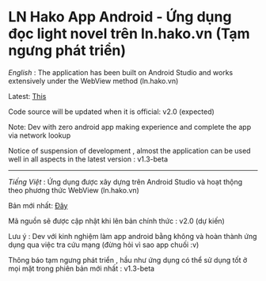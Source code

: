 # LN Hako App Android - Ứng dụng đọc light novel trên ln.hako.vn (Tạm ngưng phát triển)

*English* :
The application has been built on Android Studio and works extensively under the WebView method (ln.hako.vn) 

Latest: [This](https://github.com/PhamTung449/LN-Hako-App-Android/releases)

Code source will be updated when it is official: v2.0 (expected)

Note: Dev with zero android app making experience and complete the app via network lookup

Notice of suspension of development , almost the application can be used well in all aspects in the latest version : v1.3-beta
________________________________________

*Tiếng Việt* :
Ứng dụng được xây dựng trên Android Studio và hoạt thộng theo phương thức WebView (ln.hako.vn)

Bản mới nhất: [Đây](https://github.com/PhamTung449/LN-Hako-App-Android/releases)

Mã nguồn sẽ được cập nhật khi lên bản chính thức : v2.0 (dự kiến)

Lưu ý : Dev với kinh nghiệm làm app android bằng không và hoàn thành ứng dụng qua việc tra cứu mạng (đừng hỏi vì sao app chuối :v)

Thông báo tạm ngưng phát triển , hầu như ứng dụng có thể sử dụng tốt ở mọi mặt trong phiên bản mới nhất : v1.3-beta
